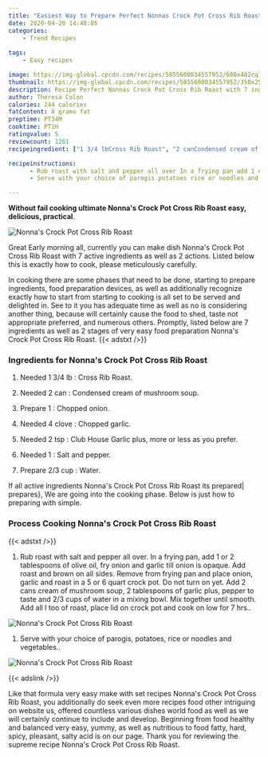 ```yaml
---
title: "Easiest Way to Prepare Perfect Nonnas Crock Pot Cross Rib Roast"
date: 2020-04-20 14:48:05
categories:
    - Trend Recipes
    
tags:
    - Easy recipes

image: https://img-global.cpcdn.com/recipes/5855608034557952/680x482cq70/nonnas-crock-pot-cross-rib-roast-recipe-main-photo.jpg
thumbnail: https://img-global.cpcdn.com/recipes/5855608034557952/350x250cq70/nonnas-crock-pot-cross-rib-roast-recipe-main-photo.jpg
description: Recipe Perfect Nonnas Crock Pot Cross Rib Roast with 7 ingredients and 2 stages of easy cooking.
author: Theresa Colon
calories: 244 calories
fatContent: 8 grams fat
preptime: PT34M
cooktime: PT1H
ratingvalue: 5
reviewcount: 1261
recipeingredient: ["1 3/4 lbCross Rib Roast", "2 canCondensed cream of mushroom soup", "1Chopped onion", "4 cloveChopped garlic", "2 tspClub House Garlic plus more or less as you prefer", "1Salt and pepper", "2/3 cupWater"]

recipeinstructions: 
      - Rub roast with salt and pepper all over In a frying pan add 1 or 2 tablespoons of olive oil fry onion and garlic till onion is opaque Add roast and brown on all sides Remove from frying pan and place onion garlic and roast in a 5 or 6 quart crock pot Do not turn on yet       Add 2 cans cream of mushroom soup 2 tablespoons of garlic plus pepper to taste and 23 cups of water in a mixing bowl  Mix together until smooth  Add all I too of roast place lid on crock pot and cook on low for 7 hrs 
      - Serve with your choice of parogis potatoes rice or noodles and vegetables

---
```




**Without fail cooking ultimate Nonna&#39;s Crock Pot Cross Rib Roast easy, delicious, practical**. 


![Nonna&#39;s Crock Pot Cross Rib Roast](https://img-global.cpcdn.com/recipes/5855608034557952/680x482cq70/nonnas-crock-pot-cross-rib-roast-recipe-main-photo.jpg "Nonna&#39;s Crock Pot Cross Rib Roast")




Great Early morning all, currently you can make dish Nonna&#39;s Crock Pot Cross Rib Roast with 7 active ingredients as well as 2 actions. Listed below this is exactly how to cook, please meticulously carefully.

In cooking there are some phases that need to be done, starting to prepare ingredients, food preparation devices, as well as additionally recognize exactly how to start from starting to cooking is all set to be served and delighted in. See to it you has adequate time as well as no is considering another thing, because will certainly cause the food to shed, taste not appropriate preferred, and numerous others. Promptly, listed below are 7 ingredients as well as 2 stages of very easy food preparation Nonna&#39;s Crock Pot Cross Rib Roast.
{{< adstxt />}}

### Ingredients for Nonna&#39;s Crock Pot Cross Rib Roast


1. Needed 1 3/4 lb : Cross Rib Roast.

1. Needed 2 can : Condensed cream of mushroom soup.

1. Prepare 1 : Chopped onion.

1. Needed 4 clove : Chopped garlic.

1. Needed 2 tsp : Club House Garlic plus, more or less as you prefer.

1. Needed 1 : Salt and pepper.

1. Prepare 2/3 cup : Water.



If all active ingredients Nonna&#39;s Crock Pot Cross Rib Roast its prepared| prepares}, We are going into the cooking phase. Below is just how to preparing with simple.

### Process Cooking Nonna&#39;s Crock Pot Cross Rib Roast

{{< adstxt />}}


1. Rub roast with salt and pepper all over. In a frying pan, add 1 or 2 tablespoons of olive oil, fry onion and garlic till onion is opaque. Add roast and brown on all sides. Remove from frying pan and place onion, garlic and roast in a 5 or 6 quart crock pot. Do not turn on yet.       Add 2 cans cream of mushroom soup, 2 tablespoons of garlic plus, pepper to taste and 2/3 cups of water in a mixing bowl.  Mix together until smooth.  Add all I too of roast, place lid on crock pot and cook on low for 7 hrs..



![Nonna&#39;s Crock Pot Cross Rib Roast](https://img-global.cpcdn.com/steps/6018452256456704/160x128cq70/nonnas-crock-pot-cross-rib-roast-recipe-step-1-photo.jpg" "Nonna&#39;s Crock Pot Cross Rib Roast")



1. Serve with your choice of parogis, potatoes, rice or noodles and vegetables..



![Nonna&#39;s Crock Pot Cross Rib Roast](https://img-global.cpcdn.com/steps/5235851769937920/160x128cq70/nonnas-crock-pot-cross-rib-roast-recipe-step-2-photo.jpg" "Nonna&#39;s Crock Pot Cross Rib Roast")





{{< adslink />}}

Like that formula very easy make with set recipes Nonna&#39;s Crock Pot Cross Rib Roast, you additionally do seek even more recipes food other intriguing on website us, offered countless various dishes world food as well as we will certainly continue to include and develop. Beginning from food healthy and balanced very easy, yummy, as well as nutritious to food fatty, hard, spicy, pleasant, salty acid is on our page. Thank you for reviewing the supreme recipe Nonna&#39;s Crock Pot Cross Rib Roast.

